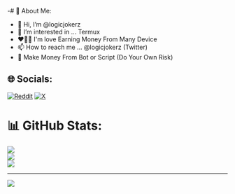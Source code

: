 -# 💫 About Me:

- 👋 Hi, I’m @logicjokerz
- 👀 I’m interested in ... Termux 
- ❤️📱📱 I'm love Earning Money From Many Device   
- 📫 How to reach me ... @logicjokerz (Twitter)
- 🤖 Make Money From Bot or Script (Do Your Own Risk)


## 🌐 Socials:
[![Reddit](https://img.shields.io/badge/Reddit-%23FF4500.svg?logo=Reddit&logoColor=white)](https://www.reddit.com/user/Logic_Joker/) [![X](https://img.shields.io/badge/X-black.svg?logo=X&logoColor=white)](https://x.com/logicjokerz) 
# 📊 GitHub Stats:
![](https://github-readme-stats.vercel.app/api?username=pixelscriptz&theme=gruvbox&hide_border=false&include_all_commits=false&count_private=false)<br/>
![](https://github-readme-streak-stats.herokuapp.com/?user=pixelscriptz&theme=gruvbox&hide_border=false)<br/>
![](https://github-readme-stats.vercel.app/api/top-langs/?username=pixelscriptz&theme=gruvbox&hide_border=false&include_all_commits=false&count_private=false&layout=compact)

---
[![](https://visitcount.itsvg.in/api?id=pixelscriptz&icon=1&color=6)](https://visitcount.itsvg.in)

<!-- Proudly created with GPRM ( https://gprm.itsvg.in ) -->
